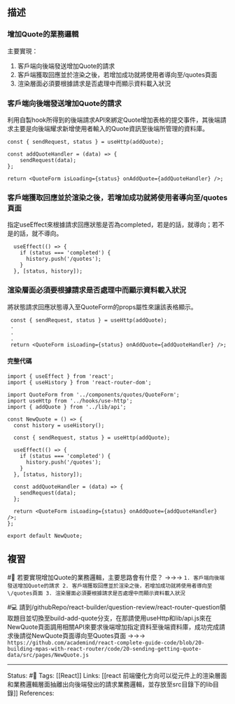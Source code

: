 
## 描述



### 增加Quote的業務邏輯
主要實現：
1. 客戶端向後端發送增加Quote的請求
2. 客戶端獲取回應並於渲染之後，若增加成功就將使用者導向至\/quotes頁面
3. 渲染層面必須要根據請求是否處理中而顯示資料載入狀況


### 客戶端向後端發送增加Quote的請求

利用自製hook所得到的後端請求API來綁定Quote增加表格的提交事件，其後端請求主要是向後端耀求新增使用者輸入的Quote資訊至後端所管理的資料庫。

```
const { sendRequest, status } = useHttp(addQuote);

const addQuoteHandler = (data) => {
	sendRequest(data);
};

return <QuoteForm isLoading={status} onAddQuote={addQuoteHandler} />;
```

### 客戶端獲取回應並於渲染之後，若增加成功就將使用者導向至\/quotes頁面

指定useEffect來根據請求回應狀態是否為completed，若是的話，就導向；若不是的話，就不導向。

```
  useEffect(() => {
    if (status === 'completed') {
      history.push('/quotes');
    }
  }, [status, history]);
```

### 渲染層面必須要根據請求是否處理中而顯示資料載入狀況

將狀態請求回應狀態導入至QuoteForm的props屬性來讓該表格顯示。

```
 const { sendRequest, status } = useHttp(addQuote);
 .
 .
 .
 return <QuoteForm isLoading={status} onAddQuote={addQuoteHandler} />;
```


#### 完整代碼

```
import { useEffect } from 'react';
import { useHistory } from 'react-router-dom';

import QuoteForm from '../components/quotes/QuoteForm';
import useHttp from '../hooks/use-http';
import { addQuote } from '../lib/api';

const NewQuote = () => {
  const history = useHistory();

  const { sendRequest, status } = useHttp(addQuote);

  useEffect(() => {
    if (status === 'completed') {
      history.push('/quotes');
    }
  }, [status, history]);

  const addQuoteHandler = (data) => {
    sendRequest(data);
  };

  return <QuoteForm isLoading={status} onAddQuote={addQuoteHandler} />;
};

export default NewQuote;
```

## 複習

#🧠 若要實現增加Quote的業務邏輯，主要思路會有什麼？ ->->-> `1. 客戶端向後端發送增加Quote的請求 2. 客戶端獲取回應並於渲染之後，若增加成功就將使用者導向至\/quotes頁面 3. 渲染層面必須要根據請求是否處理中而顯示資料載入狀況`
<!--SR:!2023-05-18,76,190-->

#💻 請到/githubRepo/react-builder/question-review/react-router-question領取題目並切換至build-add-quote分支，在那請使用useHttp和lib/api.js來在NewQuote頁面調用相關API來要求後端增加指定資料至後端資料庫，成功完成請求後請從NewQuote頁面導向至Quotes頁面 ->->-> `https://github.com/academind/react-complete-guide-code/blob/20-building-mpas-with-react-router/code/20-sending-getting-quote-data/src/pages/NewQuote.js`
<!--SR:!2023-03-10,66,250-->


---
Status: #🌱 
Tags:
[[React]]
Links:
[[react 前端優化方向可以從元件上的渲染層面和業務邏輯層面抽離出向後端發出的請求業務邏輯，並存放至src目錄下的lib目錄]]
References: